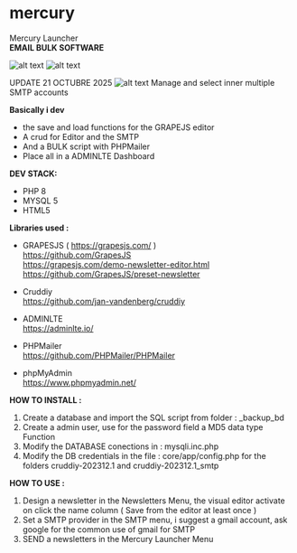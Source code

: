 # mercury
Mercury Launcher <br> 
<strong> EMAIL BULK SOFTWARE </strong> 

![alt text](https://i.postimg.cc/wBz5d60N/Screenshot-2025-10-12-224531.png)
![alt text](https://i.postimg.cc/y6GF8hLB/Screenshot-2025-10-12-224558.png)

UPDATE 21 OCTUBRE 2025
![alt text](https://i.postimg.cc/y8ZXH8yQ/Screenshot-2025-10-21-140944.png)
Manage and select inner multiple SMTP accounts

<strong> Basically i dev </strong> 
- the save and load functions for the GRAPEJS editor
- A crud for Editor and the SMTP 
- And a BULK script with PHPMailer
- Place all in a ADMINLTE Dashboard

<strong> DEV STACK: </strong> 

- PHP 8 <br>
- MYSQL 5 <br> 
- HTML5 <br>

<strong> Libraries used : </strong>

- GRAPESJS ( https://grapesjs.com/ ) <br>
https://github.com/GrapesJS <br>
https://grapesjs.com/demo-newsletter-editor.html <br>
https://github.com/GrapesJS/preset-newsletter <br>
  
- Cruddiy <br>
https://github.com/jan-vandenberg/cruddiy

- ADMINLTE <br>
https://adminlte.io/

- PHPMailer <br>
https://github.com/PHPMailer/PHPMailer

- phpMyAdmin <br>
https://www.phpmyadmin.net/

<strong> HOW TO INSTALL : </strong>

1. Create a database and import the SQL script from folder : _backup_bd
2. Create a admin user, use for the password field a MD5 data type Function
3. Modify the DATABASE conections in : mysqli.inc.php
4. Modify the DB credentials in the file : core/app/config.php
for the folders cruddiy-202312.1 and cruddiy-202312.1_smtp

<strong>HOW TO USE : </strong>

1. Design a newsletter in the Newsletters Menu, the visual editor activate on click the name column
( Save from the editor at least once )
2. Set a SMTP provider in the SMTP menu, i suggest a gmail account, ask google for the common use of gmail for SMTP
3. SEND a newsletters in the Mercury Launcher Menu
